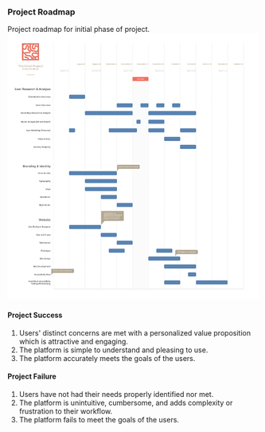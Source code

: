 ### Project Roadmap
Project roadmap for initial phase of project. 
![Project Roadmap 9.2015](img/process/design-roadmap-phase-1-small.png)


#### Project Success

1. Users' distinct concerns are met with a personalized value proposition which is attractive and engaging. 
2. The platform is simple to understand and pleasing to use. 
3. The platform accurately meets the goals of the users.


#### Project Failure

1. Users have not had their needs properly identified nor met. 
2. The platform is unintuitive, cumbersome, and adds complexity or frustration to their workflow.
3. The platform fails to meet the goals of the users.






